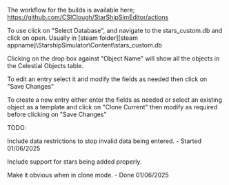 The workflow for the builds is available here;
https://github.com/CSIClough/StarShipSimEditor/actions

To use click on "Select Database", and navigate to the stars_custom.db and click on open.
Usually in [steam folder]\[steam appname]\StarshipSimulator\Content\stars_custom.db

Clicking on the drop box against "Object Name" will show all the objects in the Celestial Objects table. 

To edit an entry select it and modify the fields as needed then click on "Save Changes"

To create a new entry either enter the fields as needed or select an existing object as a template and click on "Clone Current" then modify as required before clicking on "Save Changes"

TODO: 

Include data restrictions to stop invalid data being entered. - Started 01/06/2025

Include support for stars being added properly.

Make it obvious when in clone mode. - Done 01/06/2025
